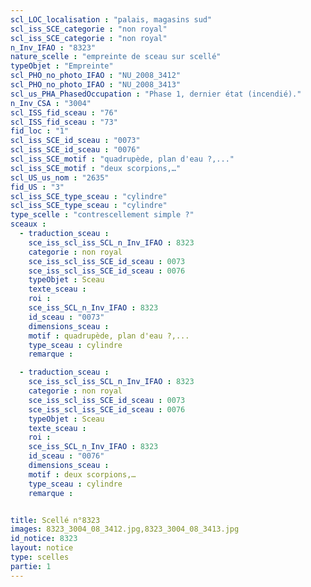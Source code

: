 ```yaml
---
scl_LOC_localisation : "palais, magasins sud"
scl_iss_SCE_categorie : "non royal"
scl_iss_SCE_categorie : "non royal"
n_Inv_IFAO : "8323"
nature_scelle : "empreinte de sceau sur scellé"
typeObjet : "Empreinte"
scl_PHO_no_photo_IFAO : "NU_2008_3412"
scl_PHO_no_photo_IFAO : "NU_2008_3413"
scl_us_PHA_PhasedOccupation : "Phase 1, dernier état (incendié)."
n_Inv_CSA : "3004"
scl_ISS_fid_sceau : "76"
scl_ISS_fid_sceau : "73"
fid_loc : "1"
scl_iss_SCE_id_sceau : "0073"
scl_iss_SCE_id_sceau : "0076"
scl_iss_SCE_motif : "quadrupède, plan d'eau ?,..."
scl_iss_SCE_motif : "deux scorpions,…"
scl_US_us_nom : "2635"
fid_US : "3"
scl_iss_SCE_type_sceau : "cylindre"
scl_iss_SCE_type_sceau : "cylindre"
type_scelle : "contrescellement simple ?"
sceaux :
  - traduction_sceau : 
    sce_iss_scl_iss_SCL_n_Inv_IFAO : 8323
    categorie : non royal
    sce_iss_scl_iss_SCE_id_sceau : 0073
    sce_iss_scl_iss_SCE_id_sceau : 0076
    typeObjet : Sceau
    texte_sceau : 
    roi : 
    sce_iss_SCL_n_Inv_IFAO : 8323
    id_sceau : "0073"
    dimensions_sceau : 
    motif : quadrupède, plan d'eau ?,...
    type_sceau : cylindre
    remarque : 

  - traduction_sceau : 
    sce_iss_scl_iss_SCL_n_Inv_IFAO : 8323
    categorie : non royal
    sce_iss_scl_iss_SCE_id_sceau : 0073
    sce_iss_scl_iss_SCE_id_sceau : 0076
    typeObjet : Sceau
    texte_sceau : 
    roi : 
    sce_iss_SCL_n_Inv_IFAO : 8323
    id_sceau : "0076"
    dimensions_sceau : 
    motif : deux scorpions,…
    type_sceau : cylindre
    remarque : 


title: Scellé n°8323
images: 8323_3004_08_3412.jpg,8323_3004_08_3413.jpg
id_notice: 8323
layout: notice
type: scelles
partie: 1
---
```

